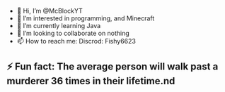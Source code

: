 - 👋 Hi, I’m @McBlockYT
- 👀 I’m interested in programming, and Minecraft
- 🌱 I’m currently learning Java
- 💞️ I’m looking to collaborate on nothing
- 📫 How to reach me: Discrod: Fishy6623
## ⚡ Fun fact: The average person will walk past a murderer 36 times in their lifetime.nd

<!---
McBlockYT/McBlockYT is a ✨ special ✨ repository because its `README.md` (this file) appears on your GitHub profile.
You can click the Preview link to take a look at your changes.
--->
